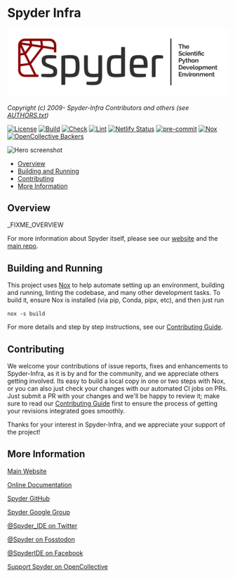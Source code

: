 # Spyder Infra

![Banner image with the Spyder wordmark and full name, the Scientific Python Development Environment](spyder_readme_banner.png)

*Copyright (c) 2009- Spyder-Infra Contributors and others (see [AUTHORS.txt](https://github.com/spyder-ide/spyder-infra/blob/_FIXME_MAIN_BRANCH/AUTHORS.txt))*


[![License](https://img.shields.io/pypi/l/spyder.svg)](./LICENSE.txt)
[![Build](https://github.com/spyder-ide/spyder-infra/actions/workflows/build.yaml/badge.svg)](https://github.com/spyder-ide/spyder-infra/actions/workflows/build.yaml)
[![Check](https://github.com/spyder-ide/spyder-infra/actions/workflows/check.yaml/badge.svg)](https://github.com/spyder-ide/spyder-infra/actions/workflows/check.yaml)
[![Lint](https://github.com/spyder-ide/spyder-infra/actions/workflows/lint.yaml/badge.svg)](https://github.com/spyder-ide/spyder-infra/actions/workflows/lint.yaml)
[![Netlify Status](https://api.netlify.com/api/v1/badges/_FIXME_NETLIFY_PROJECT_ID/deploy-status)](https://app.netlify.com/sites/spyder-infra-preview/deploys)
[![pre-commit](https://img.shields.io/badge/pre--commit-enabled-brightgreen?logo=pre-commit&logoColor=white)](https://github.com/pre-commit/pre-commit)
[![Nox](https://img.shields.io/badge/%F0%9F%A6%8A-Nox-D85E00.svg)](https://github.com/wntrblm/nox)
[![OpenCollective Backers](https://opencollective.com/spyder/backers/badge.svg?color=blue)](https://opencollective.com/spyder)


![Hero screenshot](_FIXME_HERO_IMAGE)


<!-- markdownlint-disable -->
<!-- START doctoc generated TOC please keep comment here to allow auto update -->
<!-- DON'T EDIT THIS SECTION, INSTEAD RE-RUN doctoc TO UPDATE -->

- [Overview](#overview)
- [Building and Running](#building-and-running)
- [Contributing](#contributing)
- [More Information](#more-information)

<!-- END doctoc generated TOC please keep comment here to allow auto update -->
<!-- markdownlint-restore -->


## Overview

_FIXME_OVERVIEW

For more information about Spyder itself, please see our [website](https://www.spyder-ide.org/) and the [main repo](https://github.com/spyder-ide/spyder).


## Building and Running

This project uses [Nox](https://nox.thea.codes/) to help automate setting up an environment, building and running, linting the codebase, and many other development tasks.
To build it, ensure Nox is installed (via pip, Conda, pipx, etc), and then just run

```shell
nox -s build
```

For more details and step by step instructions, see our [Contributing Guide](./CONTRIBUTING.md).


## Contributing

We welcome your contributions of issue reports, fixes and enhancements to Spyder-Infra, as it is by and for the community, and we appreciate others getting involved.
Its easy to build a local copy in one or two steps with Nox, or you can also just check your changes with our automated CI jobs on PRs.
Just submit a PR with your changes and we'll be happy to review it; make sure to read our [Contributing Guide](./CONTRIBUTING.md) first to ensure the process of getting your revisions integrated goes smoothly.

Thanks for your interest in Spyder-Infra, and we appreciate your support of the project!


## More Information

[Main Website](https://www.spyder-ide.org/)

[Online Documentation](https://docs.spyder-ide.org/)

[Spyder GitHub](https://github.com/spyder-ide/spyder)

[Spyder Google Group](https://groups.google.com/group/spyderlib)

[@Spyder_IDE on Twitter](https://twitter.com/spyder_ide)

[@Spyder on Fosstodon](https://fosstodon.org/@Spyder)

[@SpyderIDE on Facebook](https://www.facebook.com/SpyderIDE/)

[Support Spyder on OpenCollective](https://opencollective.com/spyder/)
